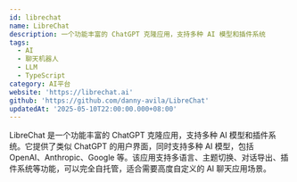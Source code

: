 ```yaml
---
id: librechat
name: LibreChat
description: 一个功能丰富的 ChatGPT 克隆应用，支持多种 AI 模型和插件系统
tags:
  - AI
  - 聊天机器人
  - LLM
  - TypeScript
category: AI平台
website: 'https://librechat.ai'
github: 'https://github.com/danny-avila/LibreChat'
updatedAt: '2025-05-10T22:00:00.000+08:00'
---
```


LibreChat 是一个功能丰富的 ChatGPT 克隆应用，支持多种 AI 模型和插件系统。它提供了类似 ChatGPT 的用户界面，同时支持多种 AI 模型，包括 OpenAI、Anthropic、Google 等。该应用支持多语言、主题切换、对话导出、插件系统等功能，可以完全自托管，适合需要高度自定义的 AI 聊天应用场景。 